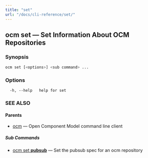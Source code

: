 ```yaml
---
title: "set"
url: "/docs/cli-reference/set/"
---
```


## ocm set &mdash; Set Information About OCM Repositories

### Synopsis

```bash
ocm set [<options>] <sub command> ...
```

### Options

```text
  -h, --help   help for set
```

### SEE ALSO

#### Parents

* [ocm](ocm.md)	 &mdash; Open Component Model command line client


##### Sub Commands

* [ocm set <b>pubsub</b>](ocm_set_pubsub.md)	 &mdash; Set the pubsub spec for an ocm repository

